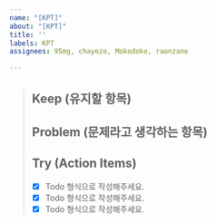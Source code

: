 ```yaml
---
name: "[KPT]"
about: "[KPT]"
title: ''
labels: KPT
assignees: 95mg, chayezo, Mokodoko, raonzane

---
```


> ## Keep (유지할 항목)
> 
> ## Problem (문제라고 생각하는 항목)
> 
> ## Try (Action Items)
> * [x]  Todo 형식으로 작성해주세요.
> * [x]  Todo 형식으로 작성해주세요.
> * [x]  Todo 형식으로 작성해주세요.
